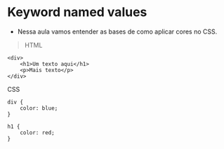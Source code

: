 
# Keyword named values 

- Nessa aula vamos entender as bases de como aplicar cores no CSS. 

> HTML
``` 
<div>
    <h1>Um texto aqui</h1>
    <p>Mais texto</p>
</div>
```

CSS
```
div {
    color: blue;
}

h1 {
    color: red;
}
```
